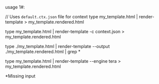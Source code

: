 usage 1#:

// Uses `default.ctx.json` file for context
type my_template.html | render-template > my_template.rendered.html

type my_template.html | render-template -c context.json > my_template.rendered.html

type ./my_template.html | render-template --output ./my_template.rendered.html | grep *

type my_template.html | render-template --engine tera > my_template.rendered.html


*Missing input <TEMPLATE FILE> ? -check STDIN + print to STDOUT by default instead of file + If missing `-c` or `--context-file`, try default `default.ctx.json` file. If missing Exit with explaination  

---



usage 2#:

* Every default value can be overriden with a switch: `--context-file` and/or `--output`

* If `--context-file` is activated, use it for context,
	else, if my_template.ctx.html` exists, use it for context, 
	else, if `default.ctx.html` exists, use it for context,
	else, error: No context was provided


render-template ./my_template.html --output ./other_place.rendered.html --stdout > ./my_template.rendered.html

render-template ./my_template.html --context-file ./my_template.json --stdout > ./my_template.rendered.html

render-template ./my_template.html --context-file ./my_template.json --pretty-stdout

render-template ./my_template.html --pretty-stdout

---



usage 3#:

render-template ./my_template.html --output ./my_template.rendered.html

render-template ./my_template.html --context-file ./my_template.json --output ./my_template.rendered.html --stdout | send-tcp 192.168.0.1:445



usage 4#:

render-template ./my_template.html --stdout --output ./my_template.rendered.html

type my_template.html | render-template --output ./my_template.rendered.html ---pretty-stdout

type my_template.html | render-template --output ./my_template.rendered.html --stdout | grep *

// `--stdout` switch is auto-activated when no `<TEMPLATE FILE>` is provided
type my_template.html | render-template --output ./my_template.rendered.html | grep *

type my_template.html | render-template --stdout | grep *

type my_template.html | render-template | grep *


usage 5#:
// Warn that when using `--verborse` we should not rely on stdout as verborse produces extra values.
render-template ./my_template.html -v -o ./some_file.rendered.html


usgae 6#:

// New subcommand
// Create a new template skeleton (default: HTML) with magic comment (default: tera) and context file
render-template new my_template.html --engine tera --newdir

---

template render my_template.html
template new my_template.html

